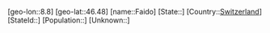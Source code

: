 ﻿---
location: [46.48,8.8]
type: City
tags:
- geo/City


SpocWebEntityId: 30115
isDeleted: false
confidential: public

---
[geo-lon::8.8]
[geo-lat::46.48]
[name::Faido]
[State::]
[Country::[Switzerland](geo/Continent/Europe/Switzerland.md)]
[StateId::]
[Population::]
[Unknown::]

